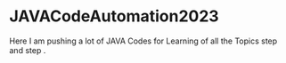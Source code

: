 # JAVACodeAutomation2023
Here I am pushing a lot of JAVA Codes for Learning of all the Topics step and step .
